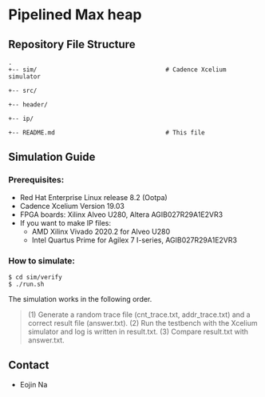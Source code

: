 # Pipelined Max heap

## Repository File Structure

```
.
+-- sim/                                    # Cadence Xcelium simulator

+-- src/                       

+-- header/                       

+-- ip/                       

+-- README.md                               # This file
```

## Simulation Guide

### Prerequisites:
- Red Hat Enterprise Linux release 8.2 (Ootpa)
- Cadence Xcelium Version 19.03
- FPGA boards: Xilinx Alveo U280, Altera AGIB027R29A1E2VR3
- If you want to make IP files:
  - AMD Xilinx Vivado 2020.2 for Alveo U280
  - Intel Quartus Prime for Agilex 7 I-series, AGIB027R29A1E2VR3

### How to simulate:
```
$ cd sim/verify
$ ./run.sh
```
The simulation works in the following order.
> (1) Generate a random trace file (cnt_trace.txt, addr_trace.txt) and a correct result file (answer.txt).
> (2) Run the testbench with the Xcelium simulator and log is written in result.txt.
> (3) Compare result.txt with answer.txt.
  
## Contact 
- Eojin Na
